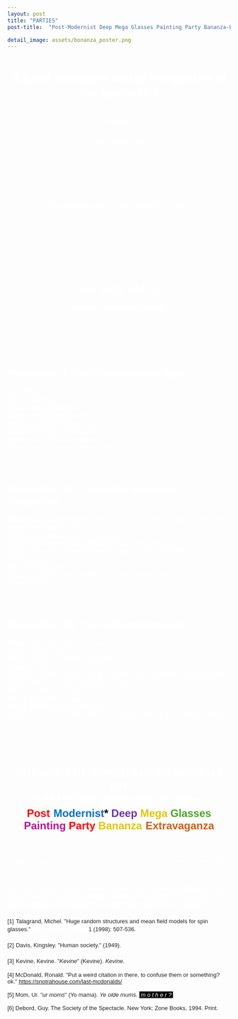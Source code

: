 ```yaml
---
layout: post
title: "PARTIES"
post-title:  "Post-Modernist Deep Mega Glasses Painting Party Bananza-Extravaganza"

detail_image: assets/bonanza_poster.png
---
```


<div role="region" autoid="_rp_K" class="_rp_Q3">  <div class="itemPartBody _rp_S3 ms-font-weight-regular ms-font-color-neutralDark" style="display: none;"></div>  <div autoid="_rp_L" class="_rp_R3" style="display: none;"></div>  <div><div autoid="_rp_M" class="_rp_R3 rpHighlightAllClass rpHighlightBodyClass allowTextSelection" style="">  <div aria-label="Message Body" role="document" tabindex="0" style="display: none;"></div>  <div style=""> <div class="_rp_S3 ms-font-weight-regular ms-font-color-neutralDark" role="button" tabindex="0"><div class="rps_ea0d"><style type="text/css"><!-- .rps_ea0d p
{ margin-top: 0px; margin-bottom: 0px; }
 --></style>
<div dir="ltr" style="font-size:12pt; color:#fff; font-family:Calibri,Arial,Helvetica,sans-serif">
<div style="text-align:center"><span style="font-family:&quot;Times New Roman&quot;,Times,serif; font-size:18pt"><span style="font-family:&quot;Times New Roman&quot;,Times,serif"><strong><strong style="font-family:&quot;Times New Roman&quot;,Times,serif; font-size:22pt"><br>
</strong></strong></span></span></div>
<div style="text-align:center"><font face="Times New Roman, Times, serif"><span style="font-size:29.33333396911621px"><b>A Brief Discourse on the Perspective of the Spectacles</b></span></font></div>
<div style="text-align:center"><font face="Times New Roman, Times, serif"><span style="font-size:29.33333396911621px"><b><br>
</b></span></font></div>
<div style="text-align:center"><span style="font-family:&quot;Times New Roman&quot;,Times,serif; font-size:18pt"><span style="font-family:&quot;Times New Roman&quot;,Times,serif">&nbsp; Volume&nbsp;&nbsp;1<br>
</span></span></div>
<div style="text-align:center"><span style="font-family:&quot;Times New Roman&quot;,Times,serif; font-size:18pt"><span style="font-family:&quot;Times New Roman&quot;,Times,serif"><br>
</span></span></div>
<div style="text-align:center"><span style="font-family:&quot;Times New Roman&quot;,Times,serif; font-size:18pt"><span style="font-family:&quot;Times New Roman&quot;,Times,serif"><span style="font-size:12pt"><strong>NOVEMBER 2102</strong></span><br>
</span></span></div>
<div style="text-align:center"><span style="font-family:&quot;Times New Roman&quot;,Times,serif; font-size:18pt"><span style="font-family:&quot;Times New Roman&quot;,Times,serif"><span style="font-size:12pt"><strong><br>
</strong></span></span></span></div>
<div style="text-align:center"><span style="font-family:&quot;Times New Roman&quot;,Times,serif; font-size:18pt"><span style="font-family:&quot;Times New Roman&quot;,Times,serif"><span style="font-size:12pt"><strong><br>
</strong></span></span></span></div>
<div style="text-align:center"><span style="font-family:&quot;Times New Roman&quot;,Times,serif; font-size:18pt"><span style="font-family:&quot;Times New Roman&quot;,Times,serif"><span style="font-size:12pt"><strong><br>
</strong></span></span></span></div>
<div style="text-align:center"><span style="font-family:&quot;Times New Roman&quot;,Times,serif; font-size:18pt"><span style="font-family:&quot;Times New Roman&quot;,Times,serif"><span style="font-size:12pt"><strong><br>
</strong></span></span></span></div>
<div style="text-align:center"><span style="font-family:&quot;Times New Roman&quot;,Times,serif; font-size:18pt"><span style="font-family:&quot;Times New Roman&quot;,Times,serif"><span style="font-size:12pt"><strong><br>
</strong></span></span></span></div>
<div style="text-align:center"><span style="font-family:&quot;Times New Roman&quot;,Times,serif; font-size:18pt"><span style="font-family:&quot;Times New Roman&quot;,Times,serif"><span style="font-size:12pt"><strong>-----------</strong></span></span></span></div>
<div style="text-align:center"><span style="font-family:&quot;Times New Roman&quot;,Times,serif; font-size:18pt"><span style="font-family:&quot;Times New Roman&quot;,Times,serif"><span style="font-size:12pt"><strong><br>
</strong></span></span></span></div>
<div style="text-align:center">The Royal Society of Next House DIY Events&nbsp;<br>
</div>
<div style="text-align:center"><span style="font-family:&quot;Times New Roman&quot;,Times,serif; font-size:18pt"><span style="font-family:&quot;Times New Roman&quot;,Times,serif"><span style="font-size:12pt"><strong><br>
</strong></span></span></span></div>
<div style="text-align:center"><span style="font-family:&quot;Times New Roman&quot;,Times,serif; font-size:18pt"><span style="font-family:&quot;Times New Roman&quot;,Times,serif"><span style="font-size:12pt"><strong>-----------</strong></span></span></span></div>
<div style="text-align:center"><span style="font-family:&quot;Times New Roman&quot;,Times,serif; font-size:18pt"><span style="font-family:&quot;Times New Roman&quot;,Times,serif"><span style="font-size:12pt"><strong><br>
</strong></span></span></span></div>
<div style="text-align:center"><span style="font-family:&quot;Times New Roman&quot;,Times,serif; font-size:18pt"><span style="font-family:&quot;Times New Roman&quot;,Times,serif"><span style="font-size:12pt"><strong><br>
</strong></span></span></span></div>
<div style="text-align:center"><span style="font-family:&quot;Times New Roman&quot;,Times,serif; font-size:18pt"><span style="font-family:&quot;Times New Roman&quot;,Times,serif"><span style="font-size:12pt"><strong><br>
</strong></span></span></span></div>
<div style="text-align:center"><span style="font-family:&quot;Times New Roman&quot;,Times,serif; font-size:18pt"><span style="font-family:&quot;Times New Roman&quot;,Times,serif"><span style="font-size:12pt"><strong><br>
</strong></span></span></span></div>
<div style="text-align:center"><span style="font-family:&quot;Times New Roman&quot;,Times,serif; font-size:18pt"><span style="font-family:&quot;Times New Roman&quot;,Times,serif"><span style="font-size:12pt"><strong><br>
</strong></span></span></span></div>
<div style="text-align:center"><span style="font-family:&quot;Times New Roman&quot;,Times,serif; font-size:18pt"><span style="font-family:&quot;Times New Roman&quot;,Times,serif"><span style="font-size:12pt"><strong><br>
</strong></span></span></span></div>
<div style="text-align:center"><span style="font-family:&quot;Times New Roman&quot;,Times,serif; font-size:18pt"><span style="font-family:&quot;Times New Roman&quot;,Times,serif"><span style="font-size:12pt"><strong><br>
</strong></span></span></span></div>
<div style="text-align:center"><span style="font-family:&quot;Times New Roman&quot;,Times,serif; font-size:20pt"><span style="font-family:&quot;Times New Roman&quot;,Times,serif">Your Mom and Co.</span></span></div>
<div style="text-align:center"><span style="font-family:&quot;Times New Roman&quot;,Times,serif; font-size:18pt"><span style="font-family:&quot;Times New Roman&quot;,Times,serif"><span style="font-size:12pt"><strong><br>
</strong></span></span></span></div>
<div style="text-align:center"><span style="font-size:18pt; font-family:&quot;Times New Roman&quot;,Times,serif"><span style="font-family:&quot;Times New Roman&quot;,Times,serif"><span style="font-size:12pt; font-family:&quot;Times New Roman&quot;,Times,serif"><strong style="font-family:&quot;Times New Roman&quot;,Times,serif"><span style="font-family:&quot;Times New Roman&quot;,Times,serif"><span style="font-family:&quot;Times New Roman&quot;,Times,serif"><span style="font-family:&quot;Times New Roman&quot;,Times,serif"><span style="font-family:&quot;Times New Roman&quot;,Times,serif"><span style="font-family:&quot;Times New Roman&quot;,Times,serif"><span style="font-family:&quot;Times New Roman&quot;,Times,serif"><span style="font-family:&quot;Times New Roman&quot;,Times,serif"><span style="font-family:&quot;Times New Roman&quot;,Times,serif"><span style="font-family:&quot;Times New Roman&quot;,Times,serif">London, Cambridge, Harvard.</span></span></span></span></span></span></span></span></span></strong></span></span></span></div>
<div style="text-align:center"><span style="font-family:&quot;Times New Roman&quot;,Times,serif; font-size:18pt"><span style="font-family:&quot;Times New Roman&quot;,Times,serif"><span style="font-size:12pt"><strong><br>
</strong></span></span></span></div>
<div style="text-align:center"><span style="font-family:&quot;Times New Roman&quot;,Times,serif; font-size:18pt"><span style="font-family:&quot;Times New Roman&quot;,Times,serif"><span style="font-size:12pt"><strong><br>
</strong></span></span></span></div>
<div style="text-align:center"><span style="font-family:&quot;Times New Roman&quot;,Times,serif; font-size:18pt"><span style="font-family:&quot;Times New Roman&quot;,Times,serif"><span style="font-size:12pt"><strong><br>
</strong></span></span></span></div>
<div style="text-align:center"><span style="font-family:&quot;Times New Roman&quot;,Times,serif; font-size:18pt"><span style="font-family:&quot;Times New Roman&quot;,Times,serif"><span style="font-size:12pt"><strong><br>
</strong></span></span></span></div>
<div><span style="font-family:&quot;Times New Roman&quot;,Times,serif; font-size:18pt"><span style="font-family:&quot;Times New Roman&quot;,Times,serif"><strong><br>
</strong></span></span></div>
<div><span style="font-family:&quot;Times New Roman&quot;,Times,serif; font-size:18pt"><span style="font-family:&quot;Times New Roman&quot;,Times,serif"><strong><br>
</strong></span></span></div>
<div><span style="font-family:&quot;Times New Roman&quot;,Times,serif; font-size:18pt"><span style="font-family:&quot;Times New Roman&quot;,Times,serif"><strong>Proposition I. The Conundrum of Sight</strong></span></span></div>
<div><span style="font-family:&quot;Times New Roman&quot;,Times,serif"><br>
</span></div>
<div><span style="font-family:&quot;Times New Roman&quot;,Times,serif">GLASSES.</span></div>
<div><span style="font-family:&quot;Times New Roman&quot;,Times,serif">BIG GLASSES.</span></div>
<div><span style="font-family:&quot;Times New Roman&quot;,Times,serif">HUGE ASS GLASSES.</span></div>
<div><span style="font-family:&quot;Times New Roman&quot;,Times,serif">Anyone feeling blind lately?</span></div>
<div><span style="font-family:&quot;Times New Roman&quot;,Times,serif">Need a new pReSCriPtion [1]?</span></div>
<div><span style="font-family:&quot;Times New Roman&quot;,Times,serif">NEED SOME BIG ASS GLASSES.</span></div>
<div><span style="font-family:&quot;Times New Roman&quot;,Times,serif">wait a sec... what are ass glasses?</span></div>
<div><span style="font-family:&quot;Times New Roman&quot;,Times,serif">Glasses provide perspective and vision.</span></div>
<div><br>
</div>
<div><br>
</div>
<div><br>
</div>
<div><br>
</div>
<div><span style="font-family:&quot;Times New Roman&quot;,Times,serif; font-size:18pt"><strong style="">Proposition II. A Novel Perspective on Perspective</strong></span></div>
<div><span style="font-family:&quot;Times New Roman&quot;,Times,serif"><br>
</span></div>
<div><span style="font-family:&quot;Times New Roman&quot;,Times,serif">Sometimes we forget how beautiful the world is, then we open our eyes and see the depth in this world.</span></div>
<div><span style="font-family:&quot;Times New Roman&quot;,Times,serif">Worlds are formed around society [2].</span></div>
<div><span style="font-family:&quot;Times New Roman&quot;,Times,serif">Societies need to worship something divine, like Kevine [3].</span></div>
<div><span style="font-family:&quot;Times New Roman&quot;,Times,serif">But one can only see the truth through large... lenses, spectacles of *SIN*cerity.</span></div>
<div><span style="font-family:&quot;Times New Roman&quot;,Times,serif">See what I did there?</span></div>
<div><span style="font-family:&quot;Times New Roman&quot;,Times,serif">Well if you didn't, you probably need a new prescription.</span></div>
<div><span style="font-family:&quot;Times New Roman&quot;,Times,serif">Repent to kevine.</span></div>
<div><br style="font-family:&quot;Times New Roman&quot;,Times,serif">
</div>
<div><br>
</div>
<div><br>
</div>
<div><br>
</div>
<div><span style="font-family:&quot;Times New Roman&quot;,Times,serif; font-size:18pt"><strong>Proposition III. The Catharticism of Art</strong></span></div>
<div><span style="font-family:&quot;Times New Roman&quot;,Times,serif"><br>
</span></div>
<div><span style="font-family:&quot;Times New Roman&quot;,Times,serif">Without art, what makes us human?</span></div>
<div><span style="font-family:&quot;Times New Roman&quot;,Times,serif">What makes us see?</span></div>
<div><span style="font-family:&quot;Times New Roman&quot;,Times,serif">When we paint, we are the birth-givers of the world that is born from our imagination [4].</span></div>
<div><span style="font-family:&quot;Times New Roman&quot;,Times,serif">Through the labour of our birth-giving, we contract the colors of a dystopian future in the form of spectacles of humanity.</span></div>
<div><span style="font-family:&quot;Times New Roman&quot;,Times,serif">What is art butt your mom&nbsp;[5].</span></div>
<div><span style="font-family:&quot;Times New Roman&quot;,Times,serif">We are the mothers of art.</span></div>
<div><span style="font-family:&quot;Times New Roman&quot;,Times,serif">We are the biological mothers of art.</span></div>
<div><span style="font-family:&quot;Times New Roman&quot;,Times,serif">And you adopt our children with your spectacles that you *SEE* art through.</span></div>
<div><br>
</div>
<div><br>
</div>
<div><br>
</div>
<div><br>
</div>
<div><br>
</div>
<div><br>
</div>
<div style="text-align:center"><span style="font-size:20pt"><strong>CREATE THE SPECTACLES WITH US ON</strong></span></div>
<div style="text-align:center"><span style="font-size:20pt"><strong>SATURDAY 11/23 9pm to 12am</strong></span><br>
</div>
<div style="text-align:center"><span style="font-size:18pt"><span style="color:rgb(255,0,0)"><strong>Post</strong></span><strong>-</strong><span style="color:rgb(0,111,201)"><strong>Modernist<span style="color:rgb(0,0,0)">*</span></strong></span><strong> </strong><span style="color:rgb(114,50,173)"><strong>Deep</strong></span><strong> <span style="color:rgb(226,197,1)">Mega</span> <span style="color:rgb(75,165,36)">Glasses</span> <span style="color:rgb(189,19,152)"><span style="color:rgb(189,19,152)">Painting</span></span> <span style="color:rgb(255,0,0)">Party</span> <span style="color:rgb(226,197,1)">Bananza</span>-<span style="color:rgb(208,92,18)">Extravaganza</span></strong></span><br>
</div>
<div><br>
</div>
<div><br>
<span style="font-size:8pt"><br>
</span></div>
<div><span style="font-size:8pt"><br>
</span></div>
<div><span style="font-size:8pt">*&nbsp;literally nothing about this is actually post-modernist, we just needed a longer name... wait no everything is? it's whatever you want it to be.</span><br>
<br>
</div>
<div><br>
</div>
<div>This Saturday at 9pm in the TFL a DIY Event: karaoke, chilling, snacks, fun and most importantly PAINTING HUGE&nbsp;GLASSES! Come by for some funsies and onesies (there won’t actually be any onesies).<br>
</div>
<div><br>
<span style="font-family:&quot;Times New Roman&quot;,Times,serif; font-size:16px; background-color:rgb(255,255,255)"><span style="color:rgb(34,34,34); font-family:Arial,sans-serif; font-size:13px; background-color:rgb(255,255,255)">[1]</span></span> <span style="color:rgb(34,34,34); font-family:Arial,sans-serif; font-size:13px; background-color:rgb(255,255,255)">Talagrand, Michel. "Huge random structures and mean field models for spin glasses."&nbsp;</span><em>Doc. Math., Extra</em><span style="color:rgb(34,34,34); font-family:Arial,sans-serif; font-size:13px; background-color:rgb(255,255,255)">&nbsp;1 (1998): 507-536.</span><br>
</div>
<p><br>
</p>
<p><span style="color:rgb(34,34,34); font-family:Arial,sans-serif; font-size:13px; background-color:rgb(255,255,255)">[2]</span>&nbsp;<span style="color:rgb(34,34,34); font-family:Arial,sans-serif; font-size:13px; background-color:rgb(255,255,255)">Davis, Kingsley. "Human society." (1949).</span>​<br>
</p>
<p><br>
</p>
<p><span style="color:rgb(34,34,34); font-family:Arial,sans-serif; font-size:13px; background-color:rgb(255,255,255)">[3]</span>&nbsp;​​<span style="color:rgb(34,34,34); font-family:Arial,sans-serif; font-size:13px; background-color:rgb(255,255,255)">Kevine,&nbsp;<span style="color:rgb(34,34,34); font-family:Arial,sans-serif; font-size:13px; background-color:rgb(255,255,255)">Kevine</span>. "<span style="color:rgb(34,34,34); font-family:Arial,sans-serif; font-size:13px; background-color:rgb(255,255,255)"><em>Kevine</em></span>" (<span style="color:rgb(34,34,34); font-family:Arial,sans-serif; font-size:13px; background-color:rgb(255,255,255)">Kevine</span>).&nbsp;<em style="color:rgb(34,34,34); font-family:Arial,sans-serif; font-size:13px; background-color:rgb(255,255,255)">Kevine</em>.</span></p>
<p><span style="color:rgb(34,34,34); font-family:Arial,sans-serif; font-size:13px; background-color:rgb(255,255,255)"><br>
</span></p>
<p><span style="color:rgb(34,34,34); font-family:Arial,sans-serif; font-size:13px; background-color:rgb(255,255,255)">[4] McDonald,&nbsp;​Ronald. "Put a weird citation in there, to confuse them or something? ok."&nbsp;<a href="https://snotrahouse.com/last-mcdonalds/" target="_blank">https://snotrahouse.com/last-mcdonalds/</a></span></p>
<p><span style="color:rgb(34,34,34); font-family:Arial,sans-serif; font-size:13px; background-color:rgb(255,255,255)"><br>
</span></p>
<p><span style="background-color:rgb(255,255,255)"><span style="background-color:rgb(255,255,255)"><font color="#222222" face="Arial, sans-serif" size="2"><span style="">[5] Mom, Ur. "<em>ur moms</em>" (Yo mama). <em>Ye olde mums. <span style="background-color:rgb(0,0,0); color:rgb(255,255,255)"><span style="color:rgb(255,255,255)">&nbsp;m o t h e r&nbsp;?&nbsp;</span></span></em></span></font></span><br>
</span></p>
<p><span style="color:rgb(34,34,34); font-family:Arial,sans-serif; font-size:13px; background-color:rgb(255,255,255)"><span style="color:rgb(34,34,34); font-family:Arial,sans-serif; font-size:13px; background-color:rgb(255,255,255)"><br>
</span></span></p>
<p><span style="color:rgb(34,34,34); font-family:Arial,sans-serif; font-size:13px; background-color:rgb(255,255,255)"><span style="color:rgb(34,34,34); font-family:Arial,sans-serif; font-size:13px; background-color:rgb(255,255,255)">[6] Debord, Guy. The Society of the Spectacle. New York: Zone Books, 1994. Print.</span></span></p>
<p><span style="color:rgb(34,34,34); font-family:Arial,sans-serif; font-size:13px; background-color:rgb(255,255,255)"><br>
</span></p>
<p><span style="color:rgb(34,34,34); font-family:Arial,sans-serif; font-size:13px; background-color:rgb(255,255,255)"><br>
</span></p>

</div>
</div></div> <div style="display: none;"></div> </div> </div></div> </div>
